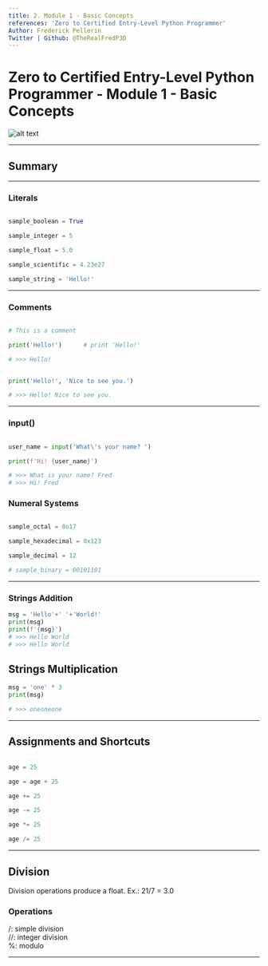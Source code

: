 ```yaml
---
title: 2. Module 1 - Basic Concepts
references: 'Zero to Certified Entry-Level Python Programmer'
Author: Frederick Pellerin
Twitter | Github: @TheRealFredP3D
---
```


# Zero to Certified Entry-Level Python Programmer - Module 1 - Basic Concepts

![alt text](GITHUB-TheRealFredP3D/Coding-Challenges-Exercises/Courses/Zero-to-Certified-Entry-Level-Python-Programmer/1-Basic-Concepts/image.png)

---

## Summary

---

### Literals

```python

sample_boolean = True

sample_integer = 5

sample_float = 5.0

sample_scientific = 4.23e27

sample_string = 'Hello!'

```

---

### Comments

```python

# This is a comment

print('Hello!')      # print 'Hello!'

# >>> Hello!

```

```python

print('Hello!', 'Nice to see you.')

# >>> Hello! Nice to see you.

```

---

### input()

``` python

user_name = input('What\'s your name? ')

print(f'Hi! {user_name}')

# >>> What is your name? Fred
# >>> Hi! Fred

```

### Numeral Systems

```python

sample_octal = 0o17

sample_hexadecimal = 0x123

sample_decimal = 12

# sample_binary = 00101101

```

---

### Strings Addition

```python
msg = 'Hello'+' '+'World!'
print(msg)
print(f'{msg}')
# >>> Hello World
# >>> Hello World
```

## Strings Multiplication

```python
msg = 'one' * 3
print(msg)

# >>> oneoneone
```

---

## Assignments and Shortcuts

```python

age = 25

age = age + 25

age += 25

age -= 25

age *= 25

age /= 25

```

---

## Division

Division operations produce a float. Ex.: 21/7 = 3.0

### Operations

 /: simple division  
//: integer division  
 %: modulo

---
